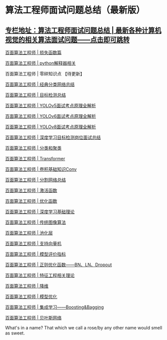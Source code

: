 # 算法工程师面试问题总结（最新版）


## [专栏地址：算法工程师面试问题总结 | 最新各种计算机视觉的相关算法面试问题——点击即可跳转](https://blog.csdn.net/m0_67647321/category_12647126.html)


<a href="https://blog.csdn.net/m0_67647321/article/details/137941855">百面算法工程师 | 损失函数篇</a>

<a href="https://blog.csdn.net/m0_67647321/article/details/138567852?spm=1001.2014.3001.5502">百面算法工程师 | python解释器相关</a>

百面算法工程师 | 零碎知识点 【待更新】

<a href="https://blog.csdn.net/m0_67647321/article/details/137997215">百面算法工程师 | 经典分类网络总结</a>

<a href="https://blog.csdn.net/m0_67647321/article/details/138272899">百面算法工程师 | 目标检测总结</a>

<a href="https://blog.csdn.net/m0_67647321/article/details/138485652">百面算法工程师 | YOLOv5面试考点原理全解析</a>

<a href="https://blog.csdn.net/m0_67647321/article/details/138846084">百面算法工程师 | YOLOv6面试考点原理全解析</a>

<a href="https://blog.csdn.net/m0_67647321/article/details/138956713">百面算法工程师 | YOLOv8面试考点原理全解析</a>

<a href="https://blog.csdn.net/m0_67647321/article/details/138525231">百面算法工程师 | 深度学习目标检测岗位面试总结</a>

<a href="https://blog.csdn.net/m0_67647321/article/details/138072635">百面算法工程师 | 分类和聚类</a>

<a href="https://blog.csdn.net/m0_67647321/article/details/138216069">百面算法工程师 | Transformer</a>

<a href="https://blog.csdn.net/m0_67647321/article/details/138071676">百面算法工程师 | 卷积基础知识Conv</a>

<a href="https://blog.csdn.net/m0_67647321/article/details/138121965">百面算法工程师 | 分割网络总结</a>

<a href="https://blog.csdn.net/m0_67647321/article/details/138156023">百面算法工程师 | 激活函数</a>

<a href="https://blog.csdn.net/m0_67647321/article/details/138156239">百面算法工程师 | 优化函数</a>

<a href="https://blog.csdn.net/m0_67647321/article/details/138187377">百面算法工程师 | 深度学习基础理论</a>

<a href="https://blog.csdn.net/m0_67647321/article/details/138681102?spm=1001.2014.3001.5501">百面算法工程师 | 传统图像算法</a>

<a href="https://blog.csdn.net/m0_67647321/article/details/138309213">百面算法工程师 | 池化层</a>

<a href="https://blog.csdn.net/m0_67647321/article/details/138397057">百面算法工程师 | 支持向量机</a>

<a href="https://blog.csdn.net/m0_67647321/article/details/138610574">百面算法工程师 | 模型评价指标</a>

<a href="https://blog.csdn.net/m0_67647321/article/details/138707720">百面算法工程师 | 正则优化函数——BN、LN、Dropout</a>

<a href="https://blog.csdn.net/m0_67647321/article/details/138794101">百面算法工程师 | 特征工程相关理论</a>

<a href="https://blog.csdn.net/m0_67647321/article/details/138904126?spm=1001.2014.3001.5502">百面算法工程师 | 降维</a>

<a href="https://blog.csdn.net/m0_67647321/article/details/139065255">百面算法工程师 | 模型优化</a>

<a href="https://blog.csdn.net/m0_67647321/article/details/139090145">百面算法工程师 | 集成学习——Boosting&Bagging</a>

<a href="https://blog.csdn.net/m0_67647321/article/details/139112830">百面算法工程师 | 贝叶斯网络</a>


What's in a name? That which we call a rose/by any other name would smell as sweet.

